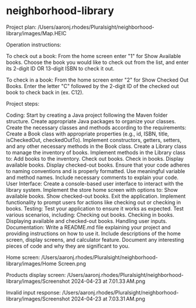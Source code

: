 # neighborhood-library
Project plan:
/Users/aaronj.rhodes/Pluralsight/neighborhood-library/images/Map.HEIC

Operation instructions:

To check out a book:
From the home screen enter "1" for Show Available books. 
Choose the book you would like to check out from the list, and enter its 2-digit ID OR 13-digit ISBN to check it out.

To check in a book:
From the home screen enter "2" for Show Checked Out Books.
Enter the letter "C" followed by the 2-digit ID of the checked out book to check back in (ex. C12).

Project steps:

Coding:
Start by creating a Java project following the Maven folder structure.
Create appropriate Java packages to organize your classes.
Create the necessary classes and methods according to the requirements:
Create a Book class with appropriate properties (e.g., id, ISBN, title, isCheckedOut, checkedOutTo).
Implement constructors, getters, setters, and any other necessary methods in the Book class.
Create a Library class to manage the inventory of books.
Implement methods in the Library class to:
Add books to the inventory.
Check out books.
Check in books.
Display available books.
Display checked-out books.
Ensure that your code adheres to naming conventions and is properly formatted.
Use meaningful variable and method names.
Include necessary comments to explain your code.
User Interface:
Create a console-based user interface to interact with the library system.
Implement the store home screen with options to:
Show available books.
Show checked-out books.
Exit the application.
Implement functionality to prompt users for actions like checking out or checking in books.
Testing:
Test your application to ensure it works as expected.
Test various scenarios, including:
Checking out books.
Checking in books.
Displaying available and checked-out books.
Handling user inputs.
Documentation:
Write a README.md file explaining your project and providing instructions on how to use it.
Include descriptions of the home screen, display screens, and calculator feature.
Document any interesting pieces of code and why they are significant to you.

Home screen:
/Users/aaronj.rhodes/Pluralsight/neighborhood-library/images/Home Screen.png

Products display screen:
/Users/aaronj.rhodes/Pluralsight/neighborhood-library/images/Screenshot 2024-04-23 at 7.01.33 AM.png

Invalid input response:
/Users/aaronj.rhodes/Pluralsight/neighborhood-library/images/Screenshot 2024-04-23 at 7.03.31 AM.png
